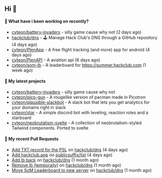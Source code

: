 ## Hi 👋

#### 👀 What have i been working on recently?

- [cyteon/battery-invaders](https://github.com/cyteon/battery-invaders) - silly game cause why not (2 days ago)
- [hackclub/dns](https://github.com/hackclub/dns) - 🕹 Manage Hack Club's DNS through a GitHub repository (4 days ago)
- [cyteon/PlenApp](https://github.com/cyteon/PlenApp) - A free flight tracking (and more) app for android (4 days ago)
- [cyteon/PlenAPI](https://github.com/cyteon/PlenAPI) - A aviation api (6 days ago)
- [cyteon/som-lb](https://github.com/cyteon/som-lb) - A leaderboard for https://summer.hackclub.com (1 week ago)

#### 🌱 My latest projects

- [cyteon/battery-invaders](https://github.com/cyteon/battery-invaders) - silly game cause why not
- [cyteon/pico-gun](https://github.com/cyteon/pico-gun) - A rougelike version of pacman made in Picotron
- [cyteon/plausible-slackbot](https://github.com/cyteon/plausible-slackbot) - A slack bot that lets you get analytics for your domains right in slack
- [cyteon/star](https://github.com/cyteon/star) - A simple discord bot with leveling, reaction roles and a starboard
- [cyteon/neobrutalism-svelte](https://github.com/cyteon/neobrutalism-svelte) - A collection of neobrutalism-styled Tailwind components. Ported to svelte

#### 🔨 My recent Pull Requests

- [Add TXT record for the PSL](https://github.com/hackclub/dns/pull/1981) on [hackclub/dns](https://github.com/hackclub/dns) (4 days ago)
- [Add hackclub.app](https://github.com/publicsuffix/list/pull/2579) on [publicsuffix/list](https://github.com/publicsuffix/list) (4 days ago)
- [Add lb back](https://github.com/hackclub/dns/pull/1910) on [hackclub/dns](https://github.com/hackclub/dns) (1 month ago)
- [Remove lb (temporaily)](https://github.com/hackclub/dns/pull/1909) on [hackclub/dns](https://github.com/hackclub/dns) (1 month ago)
- [Move SoM Leaderboard to new server](https://github.com/hackclub/dns/pull/1908) on [hackclub/dns](https://github.com/hackclub/dns) (1 month ago)
